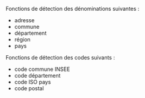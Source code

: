 Fonctions de détection des dénominations suivantes :
- adresse
- commune
- département
- région
- pays

Fonctions de détection des codes suivants :
- code commune INSEE
- code département
- code ISO pays
- code postal

